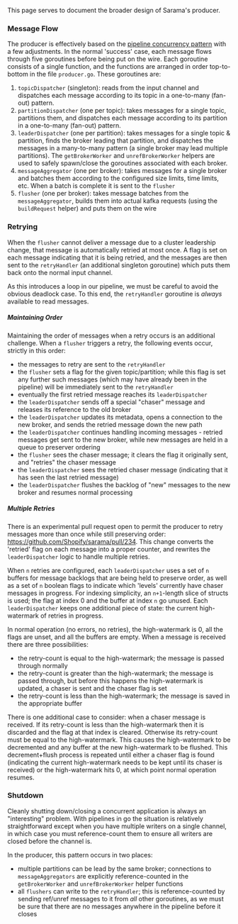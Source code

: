 This page serves to document the broader design of Sarama's producer.

### Message Flow

The producer is effectively based on the [pipeline concurrency pattern](http://blog.golang.org/pipelines) with a few adjustments. In the normal 'success' case, each message flows through five goroutines before being put on the wire. Each goroutine consists of a single function, and the functions are arranged in order top-to-bottom in the file `producer.go`. These goroutines are:

1. `topicDispatcher` (singleton): reads from the input channel and dispatches each message according to its topic in a one-to-many (fan-out) pattern.
1. `partitionDispatcher` (one per topic): takes messages for a single topic, partitions them, and dispatches each message according to its partition in a one-to-many (fan-out) pattern.
1. `leaderDispatcher` (one per partition): takes messages for a single topic & partition, finds the broker leading that partition, and dispatches the messages in a many-to-many pattern (a single broker may lead multiple partitions). The `getBrokerWorker` and `unrefBrokerWorker` helpers are used to safely spawn/close the goroutines associated with each broker.
1. `messageAggregator` (one per broker): takes messages for a single broker and batches them according to the configured size limits, time limits, etc. When a batch is complete it is sent to the `flusher`
1. `flusher` (one per broker): takes message batches from the `messageAggregator`, builds them into actual kafka requests (using the `buildRequest` helper) and puts them on the wire

### Retrying

When the `flusher` cannot deliver a message due to a cluster leadership change, that message is automatically retried at most once. A flag is set on each message indicating that it is being retried, and the messages are then sent to the `retryHandler` (an additional singleton goroutine) which puts them back onto the normal input channel.

As this introduces a loop in our pipeline, we must be careful to avoid the obvious deadlock case. To this end, the `retryHandler` goroutine is *always* available to read messages.

##### Maintaining Order

Maintaining the order of messages when a retry occurs is an additional challenge. When a `flusher` triggers a retry, the following events occur, strictly in this order:
- the messages to retry are sent to the `retryHandler`
- the `flusher` sets a flag for the given topic/partition; while this flag is set any further such messages (which may have already been in the pipeline) will be immediately sent to the `retryHandler`
- eventually the first retried message reaches its `leaderDispatcher`
- the `leaderDispatcher` sends off a special "chaser" message and releases its reference to the old broker
- the `leaderDispatcher` updates its metadata, opens a connection to the new broker, and sends the retried message down the new path
- the `leaderDispatcher` continues handling incoming messages - retried messages get sent to the new broker, while new messages are held in a queue to preserver ordering
- the `flusher` sees the chaser message; it clears the flag it originally sent, and "retries" the chaser message
- the `leaderDispatcher` sees the retried chaser message (indicating that it has seen the last retried message)
- the `leaderDispatcher` flushes the backlog of "new" messages to the new broker and resumes normal processing

##### Multiple Retries

There is an experimental pull request open to permit the producer to retry messages more than once while still preserving order: https://github.com/Shopify/sarama/pull/234. This change converts the 'retried' flag on each message into a proper counter, and rewrites the `leaderDispatcher` logic to handle multiple retries.

When `n` retries are configured, each `leaderDispatcher` uses a set of `n` buffers for message backlogs that are being held to preserve order, as well as a set of `n` boolean flags to indicate which 'levels' currently have chaser messages in progress. For indexing simplicity, an `n+1`-length slice of structs is used; the flag at index 0 and the buffer at index `n` go unused. Each `leaderDispatcher` keeps one additional piece of state: the current high-watermark of retries in progress.

In normal operation (no errors, no retries), the high-watermark is 0, all the flags are unset, and all the buffers are empty. When a message is received there are three possibilities:
- the retry-count is equal to the high-watermark; the message is passed through normally
- the retry-count is greater than the high-watermark; the message is passed through, but before this happens the high-watermark is updated, a chaser is sent and the chaser flag is set
- the retry-count is less than the high-watermark; the message is saved in the appropriate buffer

There is one additional case to consider: when a chaser message is received. If its retry-count is less than the high-watermark then it is discarded and the flag at that index is cleared. Otherwise its retry-count must be equal to the high-watermark. This causes the high-watermark to be decremented
and any buffer at the new high-watermark to be flushed. This decrement+flush process is repeated until either a chaser flag is found (indicating the current high-watermark needs to be kept until its chaser is received) or the high-watermark hits 0, at which point normal operation resumes.

### Shutdown

Cleanly shutting down/closing a concurrent application is always an "interesting" problem. With pipelines in go the situation is relatively straightforward except when you have multiple writers on a single channel, in which case you must reference-count them to ensure all writers are closed before the channel is.

In the producer, this pattern occurs in two places:
- multiple partitions can be lead by the same broker; connections to `messageAggregators` are explicitly reference-counted in the `getBrokerWorker` and `unrefBrokerWorker` helper functions
- all `flushers` can write to the `retryHandler`; this is reference-counted by sending ref/unref messages to it from *all* other goroutines, as we must be sure that there are no messages anywhere in the pipeline before it closes